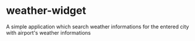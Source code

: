 # weather-widget
 A simple application which search weather informations for the entered city with airport's weather informations 
